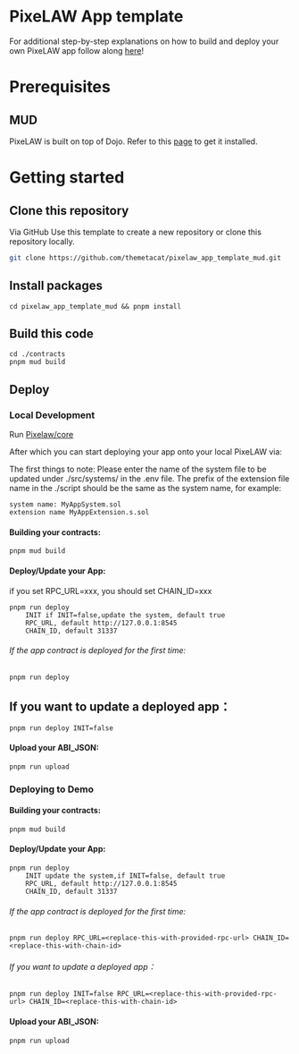 # PixeLAW App template
For additional step-by-step explanations on how to build and deploy your own PixeLAW app follow along [here](https://pixelaw.github.io/book/getting-started/quick-start-mud.html)!

# Prerequisites

## MUD
PixeLAW is built on top of Dojo. Refer to this [page](https://mud.dev/quickstart) to get it installed.

# Getting started

## Clone this repository
Via GitHub
Use this template to create a new repository or clone this repository locally.
```sh
git clone https://github.com/themetacat/pixelaw_app_template_mud.git
```

## Install packages
```
cd pixelaw_app_template_mud && pnpm install
```

## Build this code
```
cd ./contracts
pnpm mud build
```

## Deploy
### Local Development

Run [Pixelaw/core](https://github.com/themetacat/pixelaw_core.git)

After which you can start deploying your app onto your local PixeLAW via:

The first things to note: Please enter the name of the system file to be updated under ./src/systems/ in the .env file.
The prefix of the extension file name in the ./script should be the same as the system name, for example:
```
system name: MyAppSystem.sol
extension name MyAppExtension.s.sol
```

#### Building your contracts:
```
pnpm mud build
```

#### Deploy/Update your App:
if you set RPC_URL=xxx, you should set CHAIN_ID=xxx
```
pnpm run deploy
    INIT if INIT=false,update the system, default true
    RPC_URL, default http://127.0.0.1:8545
    CHAIN_ID, default 31337
```

###### If the app contract is deployed for the first time: 
```
pnpm run deploy
```

####
## If you want to update a deployed app：
```
pnpm run deploy INIT=false
```

#### Upload your ABI_JSON:
```
pnpm run upload
```

### Deploying to Demo

#### Building your contracts:
```
pnpm mud build
```

#### Deploy/Update your App:
```
pnpm run deploy
    INIT update the system,if INIT=false, default true
    RPC_URL, default http://127.0.0.1:8545
    CHAIN_ID, default 31337
```

###### If the app contract is deployed for the first time: 
```
pnpm run deploy RPC_URL=<replace-this-with-provided-rpc-url> CHAIN_ID=<replace-this-with-chain-id>
```

###### If you want to update a deployed app：
```
pnpm run deploy INIT=false RPC_URL=<replace-this-with-provided-rpc-url> CHAIN_ID=<replace-this-with-chain-id>
```

#### Upload your ABI_JSON:
```
pnpm run upload
```
